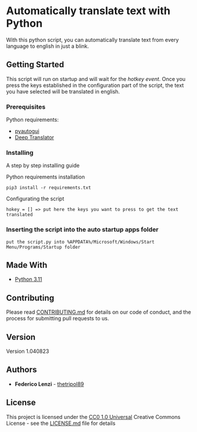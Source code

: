 # Automatically translate text with Python

With this python script, you can automatically translate text from every language to english in just a blink.

## Getting Started

This script will run on startup and will wait for the *hotkey event*. Once you press the keys established in the configuration part of the script, the text you have selected will be translated in english.

### Prerequisites

Python requirements: 
- [pyautogui](https://pypi.org/project/PyAutoGUI/)
- [Deep Translator](https://pypi.org/project/deep-translator/)

### Installing

A step by step installing guide

Python requirements installation

    pip3 install -r requirements.txt

Configurating the script

    hokey = [] => put here the keys you want to press to get the text translated


### Inserting the script into the auto startup apps folder

    put the script.py into %APPDATA%/Microsoft/Windows/Start Menu/Programs/Startup folder

## Made With

  - [Python 3.11](https://www.python.org/)

## Contributing

Please read [CONTRIBUTING.md](CONTRIBUTING.md) for details on our code
of conduct, and the process for submitting pull requests to us.

## Version

Version 1.040823

## Authors

  - **Federico Lenzi** -
    [thetripol89](https://github.com/thetripol89)

## License

This project is licensed under the [CC0 1.0 Universal](LICENSE.md)
Creative Commons License - see the [LICENSE.md](LICENSE.md) file for
details
